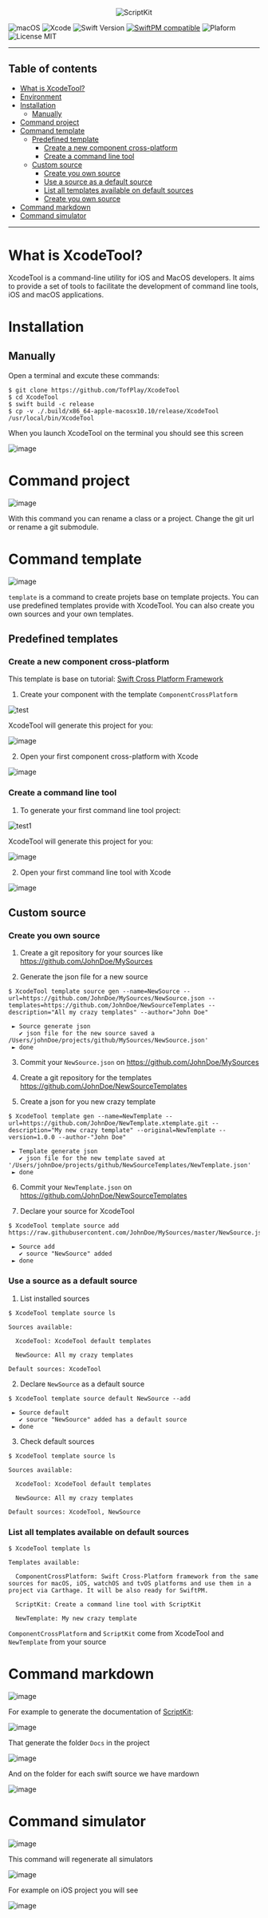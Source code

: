 <p align="center">
    <img src="https://user-images.githubusercontent.com/1082222/30913661-4900771c-a391-11e7-9f4c-e2d51ddd451b.jpg" alt="ScriptKit" />
</p>


![macOS](https://img.shields.io/badge/macOS-10.13.6-6193DF.svg)
![Xcode](https://img.shields.io/badge/Xcode-10.1-6193DF.svg)
![Swift Version](https://img.shields.io/badge/Swift-4.2-orange.svg) 
[![SwiftPM compatible](https://img.shields.io/badge/SwiftPM-compatible-brightgreen.svg)](https://github.com/apple/swift-package-manager) 
![Plaform](https://img.shields.io/badge/Platform-macOS-lightgrey.svg)
![License MIT](https://img.shields.io/badge/License-MIT-lightgrey.svg) 

---

## Table of contents

* [What is XcodeTool?](#what-is-xcodetool)
* [Environment](#environment)
* [Installation](#installation)
  * [Manually](#manually)
* [Command project](#command-project)
* [Command template](#command-template)
  * [Predefined template](#predefined-templates)
    * [Create a new component cross-platform](#create-a-new-component-cross-platform)
    * [Create a command line tool](#create-a-command-line-tool)
  * [Custom source](#custom-source)
    * [Create you own source](#create-you-own-source)
    * [Use a source as a default source](#use-a-source-as-a-default-source)
    * [List all templates available on default sources](#list-all-templates-available-on-default-sources)
    * [Create you own source]()
* [Command markdown](#command-markdown)
* [Command simulator](#command-simulator)

---

# What is XcodeTool?

XcodeTool is a command-line utility for iOS and MacOS developers. It aims to provide a set of tools to facilitate the development of command line tools, iOS and macOS applications.

# Installation 

## Manually

Open a terminal and excute these commands:
```
$ git clone https://github.com/TofPlay/XcodeTool 
$ cd XcodeTool
$ swift build -c release 
$ cp -v ./.build/x86_64-apple-macosx10.10/release/XcodeTool  /usr/local/bin/XcodeTool
```

When you launch XcodeTool on the terminal you should see this screen

![image](https://user-images.githubusercontent.com/1082222/32665691-731d98ba-c635-11e7-9ecb-fa66b2719657.png)

# Command project

![image](https://user-images.githubusercontent.com/1082222/32666510-f0f47b08-c637-11e7-9eaa-5c98bc180ab7.png)

With this command you can rename a class or a project. Change the git url or rename a git submodule.

# Command template

![image](https://user-images.githubusercontent.com/1082222/27759376-cc0c1bae-5e2f-11e7-843b-80680183f334.png)

`template` is a command to create projets base on template projects. 
You can use predefined templates provide with XcodeTool. You can also create you own sources and your own templates.

## Predefined templates

### Create a new component cross-platform

This template is base on tutorial: [Swift Cross Platform Framework](https://github.com/TofPlay/SwiftCrossPlatformFramework)

1. Create your component with the template `ComponentCrossPlatform`

![test](https://user-images.githubusercontent.com/1082222/32666874-32bf647a-c639-11e7-8ec1-1c31cec19d18.jpg)

XcodeTool will generate this project for you:

![image](https://user-images.githubusercontent.com/1082222/27770435-13626b06-5f3f-11e7-8eaf-dbd0860369d6.png)

2. Open your first component cross-platform with Xcode

![image](https://user-images.githubusercontent.com/1082222/27770423-d28803ac-5f3e-11e7-9186-b8e1ffa08492.png)

### Create a command line tool

1. To generate your first command line tool project:

![test1](https://user-images.githubusercontent.com/1082222/32666965-8db685fc-c639-11e7-881a-ff32eeb9bee9.jpg)

XcodeTool will generate this project for you:

![image](https://user-images.githubusercontent.com/1082222/27724973-9288ac46-5d74-11e7-8d8a-b630a7c92187.png)

2. Open your first command line tool with Xcode

![image](https://user-images.githubusercontent.com/1082222/27725251-be0f3ac8-5d75-11e7-8923-adeec5b8cade.png) 


## Custom source

### Create you own source

1. Create a git repository for your sources like https://github.com/JohnDoe/MySources

2. Generate the json file for a new source

```
$ XcodeTool template source gen --name=NewSource --url=https://github.com/JohnDoe/MySources/NewSource.json --templates=https://github.com/JohnDoe/NewSourceTemplates --description="All my crazy templates" --author="John Doe"

 ► Source generate json
   ✔︎ json file for the new source saved a /Users/johnDoe/projects/github/MySources/NewSource.json'
 ► done
 ```

3. Commit your `NewSource.json` on https://github.com/JohnDoe/MySources

4. Create a git repository for the templates https://github.com/JohnDoe/NewSourceTemplates

5. Create a json for you new crazy template

```
$ XcodeTool template gen --name=NewTemplate --url=https://github.com/JohnDoe/NewTemplate.xtemplate.git --description="My new crazy template" --original=NewTemplate --version=1.0.0 --author-"John Doe"

 ► Template generate json
   ✔︎ json file for the new template saved at '/Users/johnDoe/projects/github/NewSourceTemplates/NewTemplate.json'
 ► done
```

6. Commit your `NewTemplate.json` on https://github.com/JohnDoe/NewSourceTemplates

7. Declare your source for XcodeTool

```
$ XcodeTool template source add https://raw.githubusercontent.com/JohnDoe/MySources/master/NewSource.json

 ► Source add
   ✔︎ source "NewSource" added
 ► done
```

### Use a source as a default source

1. List installed sources

```
$ XcodeTool template source ls

Sources available:

  XcodeTool: XcodeTool default templates

  NewSource: All my crazy templates

Default sources: XcodeTool
```

2. Declare `NewSource` as a default source

```
$ XcodeTool template source default NewSource --add

 ► Source default
   ✔︎ source "NewSource" added has a default source
 ► done
```
3. Check default sources

```
$ XcodeTool template source ls

Sources available:

  XcodeTool: XcodeTool default templates

  NewSource: All my crazy templates

Default sources: XcodeTool, NewSource
```

### List all templates available on default sources

```
$ XcodeTool template ls

Templates available:

  ComponentCrossPlatform: Swift Cross-Platform framework from the same sources for macOS, iOS, watchOS and tvOS platforms and use them in a project via Carthage. It will be also ready for SwiftPM.

  ScriptKit: Create a command line tool with ScriptKit
  
  NewTemplate: My new crazy template
```

`ComponentCrossPlatform` and `ScriptKit` come from XcodeTool and `NewTemplate` from your source

# Command markdown

![image](https://user-images.githubusercontent.com/1082222/32667050-d1bfae22-c639-11e7-945e-3a048baf67d7.png)

For example to generate the documentation of [ScriptKit](https://github.com/TofPlay/ScriptKit/tree/master/Docs):

![image](https://user-images.githubusercontent.com/1082222/32667135-1b1724ba-c63a-11e7-9746-4c0aa8ea7fc3.png)

That generate the folder `Docs` in the project

![image](https://user-images.githubusercontent.com/1082222/27764678-4f688afe-5e9f-11e7-8167-4b98a5536923.png)

And on the folder for each swift source we have mardown

![image](https://user-images.githubusercontent.com/1082222/27764685-8f654f2a-5e9f-11e7-946f-1ae41901f3ea.png)

# Command simulator

![image](https://user-images.githubusercontent.com/1082222/32667188-482c7608-c63a-11e7-8dd1-199ccd364b45.png)

This command will regenerate all simulators 

![image](https://user-images.githubusercontent.com/1082222/32666338-662f0628-c637-11e7-97f4-9ff5d3fefd05.png)

For example on iOS project you will see

![image](https://user-images.githubusercontent.com/1082222/32665911-140eabf6-c636-11e7-9ddd-2c9b589c916e.png)

